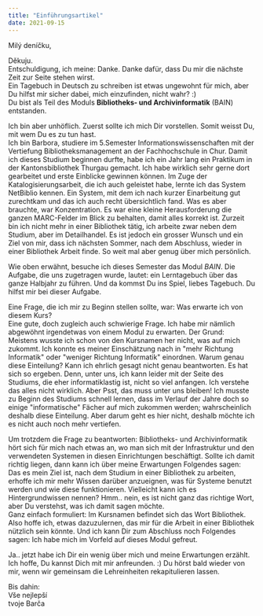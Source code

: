 ```yaml
---
title: "Einführungsartikel"
date: 2021-09-15
---
```


Milý deníčku,

Děkuju. <br>
Entschuldigung, ich meine: Danke. Danke dafür, dass Du mir die nächste Zeit zur Seite stehen wirst. <br>
Ein Tagebuch in Deutsch zu schreiben ist etwas ungewohnt für mich, aber Du hilfst mir sicher dabei, mich einzufinden, nicht wahr? :) <br>
Du bist als Teil des Moduls **Bibliotheks- und Archivinformatik** (BAIN) entstanden.

Ich bin aber unhöflich. Zuerst sollte ich mich Dir vorstellen. Somit weisst Du, mit wem Du es zu tun hast. <br>
Ich bin Barbora, studiere im 5.Semester Informationswissenschaften mit der Vertiefung Bibliotheksmanagement an der Fachhochschule in Chur. Damit ich dieses Studium beginnen durfte, habe ich ein Jahr lang ein Praktikum in der Kantonsbibliothek Thurgau gemacht. Ich habe wirklich sehr gerne dort gearbeitet und erste Einblicke gewinnen können. Im Zuge der Katalogisierungsarbeit, die ich auch geleistet habe, lernte ich das System NetBiblio kennen. Ein System, mit dem ich nach kurzer Einarbeitung gut zurechtkam und das ich auch recht übersichtlich fand. Was es aber brauchte, war Konzentration. Es war eine kleine Herausforderung die ganzen MARC-Felder im Blick zu behalten, damit alles korrekt ist.
Zurzeit bin ich nicht mehr in einer Bibliothek tätig, ich arbeite zwar neben dem Studium, aber im Detailhandel. Es ist jedoch ein grosser Wunsch und ein Ziel von mir, dass ich nächsten Sommer, nach dem Abschluss, wieder in einer Bibliothek Arbeit finde.
So weit mal aber genug über mich persönlich.

Wie oben erwähnt, besuche ich dieses Semester das Modul *BAIN*. Die Aufgabe, die uns zugetragen wurde, lautet: ein Lerntagebuch über das ganze Halbjahr zu führen. Und da kommst Du ins Spiel, liebes Tagebuch. Du hilfst mir bei dieser Aufgabe.

Eine Frage, die ich mir zu Beginn stellen sollte, war: Was erwarte ich von diesem Kurs? <br>
Eine gute, doch zugleich auch schwierige Frage. Ich habe mir nämlich abgewöhnt irgendetwas von einem Modul zu erwarten. Der Grund: Meistens wusste ich schon von den Kursnamen her nicht, was auf mich zukommt. Ich konnte es meiner Einschätzung nach in "mehr Richtung Informatik" oder "weniger Richtung Informatik" einordnen. Warum genau diese Einteilung? Kann ich ehrlich gesagt nicht genau beantworten. Es hat sich so ergeben. Denn, unter uns, ich kann leider mit der Seite des Studiums, die eher informatiklastig ist, nicht so viel anfangen. Ich verstehe das alles nicht wirklich. Aber Psst, das muss unter uns bleiben! Ich musste zu Beginn des Studiums schnell lernen, dass im Verlauf der Jahre doch
so einige "informatische" Fächer auf mich zukommen werden; wahrscheinlich deshalb diese Einteilung. Aber darum geht es hier nicht, deshalb möchte ich es nicht auch noch mehr
vertiefen.

Um trotzdem die Frage zu beantworten: Bibliotheks- und Archivinformatik hört sich für mich nach etwas an, wo man sich mit der Infrastruktur und den verwendeten Systemen in diesen Einrichtungen beschäftigt. Sollte ich damit richtig liegen, dann kann ich über meine Erwartungen Folgendes sagen: <br>
Das es mein Ziel ist, nach dem Studium in einer Bibliothek zu arbeiten, erhoffe ich mir mehr Wissen darüber anzueignen, was für Systeme benutzt werden und wie diese funktionieren. Vielleicht kann ich es Hintergrundwissen nennen? Hmm.. nein, es ist nicht ganz das richtige Wort, aber Du verstehst, was ich damit sagen möchte. <br>
Ganz einfach formuliert: Im Kursnamen befindet sich das Wort Bibliothek. Also hoffe ich, etwas dazuzulernen, das mir für die Arbeit in einer Bibliothek nützlich sein könnte.
Und ich kann Dir zum Abschluss noch Folgendes sagen: Ich habe mich im Vorfeld auf dieses Modul gefreut.

Ja.. jetzt habe ich Dir ein wenig über mich und meine Erwartungen erzählt. Ich hoffe, Du kannst Dich mit mir anfreunden. :)
Du hörst bald wieder von mir, wenn wir gemeinsam die Lehreinheiten rekapitulieren lassen.

Bis dahin: <br>
Vše nejlepší <br>
tvoje Barča
